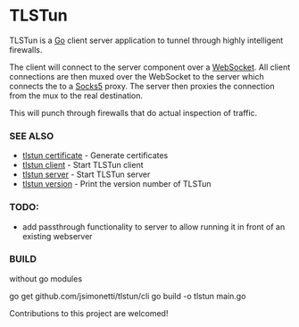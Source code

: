 # TLSTun

TLSTun is a [Go](http://golang.org/) client server application to tunnel through highly intelligent
firewalls.


The client will connect to the server component over a [WebSocket](http://www.rfc-editor.org/rfc/rfc6455.txt).
All client connections are then muxed over the WebSocket
to the server which connects the to a [Socks5](https://en.wikipedia.org/wiki/SOCKS) proxy.
The server then proxies the connection from the mux to the real
destination.

This will punch through firewalls that do actual inspection of
traffic.


### SEE ALSO
* [tlstun certificate](doc/tlstun_certificate.md)	 - Generate certificates
* [tlstun client](doc/tlstun_client.md)	 - Start TLSTun client
* [tlstun server](doc/tlstun_server.md)	 - Start TLSTun server
* [tlstun version](doc/tlstun_version.md)	 - Print the version number of TLSTun

### TODO:
- add passthrough functionality to server to allow running it in front of an existing
webserver

### BUILD
without go modules

go get github.com/jsimonetti/tlstun/cli
go build -o tlstun main.go

Contributions to this project are welcomed!
